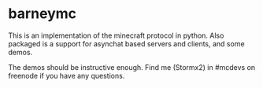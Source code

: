 # barneymc

This is an implementation of the minecraft protocol in python. Also packaged is a support for asynchat based servers and clients, and some demos.

The demos should be instructive enough. Find me (Stormx2) in #mcdevs on freenode if you have any questions.
